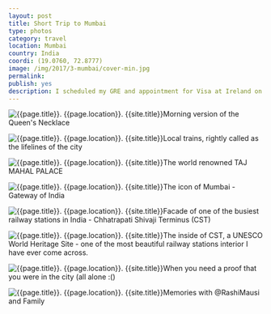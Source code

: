 ```yaml
---
layout: post
title: Short Trip to Mumbai
type: photos
category: travel
location: Mumbai
country: India
coordi: (19.0760, 72.8777)
image: /img/2017/3-mumbai/cover-min.jpg
permalink:
publish: yes
description: I scheduled my GRE and appointment for Visa at Ireland on consecutive days which were both supposed to take place in Mumbai which enabled me to visit the city of dreams :)
---
```

<!-- http://compressjpeg.com -->
<!-- http://compressimage.toolur.com/ 1024, 400-->
<p class="center"><img src="{{site.baseurl}}/img/2017/3-mumbai/cover.jpg" alt="{{page.title}}. {{page.location}}. {{site.title}}" title="{{page.title}}">Morning version of the Queen's Necklace</p>

<p class="center"><img src="{{site.baseurl}}/img/2017/3-mumbai/1.jpg" alt="{{page.title}}. {{page.location}}. {{site.title}}" title="{{page.title}}">Local trains, rightly called as the lifelines of the city</p>

<p class="center"><img src="{{site.baseurl}}/img/2017/3-mumbai/2.jpg" alt="{{page.title}}. {{page.location}}. {{site.title}}" title="{{page.title}}">The world renowned TAJ MAHAL PALACE</p>

<p class="center"><img src="{{site.baseurl}}/img/2017/3-mumbai/3.jpg" alt="{{page.title}}. {{page.location}}. {{site.title}}" title="{{page.title}}">The icon of Mumbai - Gateway of India</p>

<p class="center"><img src="{{site.baseurl}}/img/2017/3-mumbai/4.jpg" alt="{{page.title}}. {{page.location}}. {{site.title}}" title="{{page.title}}">Facade of one of the busiest railway stations in India - Chhatrapati Shivaji Terminus (CST)</p>

<p class="center"><img src="{{site.baseurl}}/img/2017/3-mumbai/5.jpg" alt="{{page.title}}. {{page.location}}. {{site.title}}" title="{{page.title}}">The inside of CST, a UNESCO World Heritage Site - one of the most beautiful railway stations interior I have ever come across.</p>

<p class="center"><img src="{{site.baseurl}}/img/2017/3-mumbai/6.jpg" alt="{{page.title}}. {{page.location}}. {{site.title}}" title="{{page.title}}">When you need a proof that you were in the city (all alone :()</p>

<p class="center"><img src="{{site.baseurl}}/img/2017/3-mumbai/7.jpg" alt="{{page.title}}. {{page.location}}. {{site.title}}" title="{{page.title}}">Memories with @RashiMausi and Family</p>